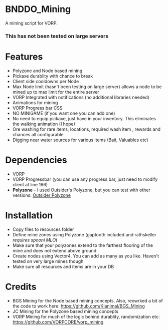 # BNDDO_Mining

A mining script for VORP.

### This has not been tested on large servers

# Features

- Polyzone and Node based mining.
- Pickaxe durablity with chance to break
- Client side cooldowns per Node
- Max Node limit (hasn't been testing on large server) allows a node to be mined up to max limit for the entire server
- VORP Integrated with notifications (no additional libraries needed)
- Animations for mining
- VORP Progress bar CSS
- NO MINIGAME (if you want one you can add one)
- No need to equip pickaxe, just have in your inventory. This eliminates the walking animation (I hope)
- Ore washing for rare items, locations, required wash item , rewards and chances all configurable
- Digging near water sources for various items (Bait, Valuables etc)

# Dependencies

- VORP
- VORP Progressbar (you can use any progress bar, just need to modify client at line 166)
- **Polyzone** - I used Outsider's Polyzone, but you can test with other versions: [Outsider Polyzone](https://github.com/outsider31000/PolyZone)

# Installation

- Copy files to resources folder
- Define mine zones using Polyzone (gaptooth included and rathskeller _requires spooni MLO_)
- Make sure that your polyzones extend to the farthest flooring of the mine and does not extend above ground
- Create nodes using Vector4. You can add as many as you like. Haven't tested on very large mines though
- Make sure all resources and items are in your DB

# Credits

- BGS Mining for the Node based mining concepts. Also, reowrked a bit of the code to work here: https://github.com/Kianimal/BGS_Mining
- JC Mining for the Polyzone based mining concepts
- VORP Mining for much of the logic behind durablity, randomization etc: https://github.com/VORPCORE/vorp_mining
